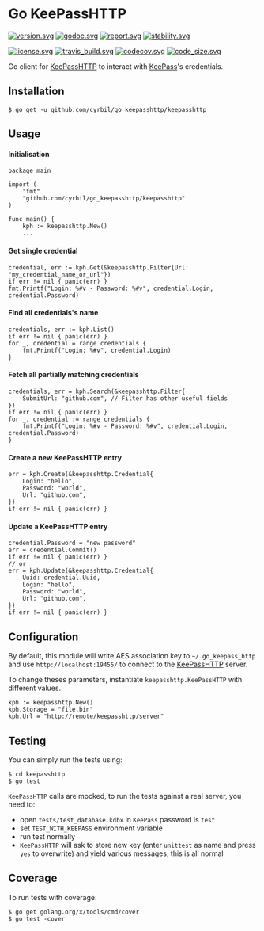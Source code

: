 # Go KeePassHTTP

[![version.svg][version.svg]][version.url]
[![godoc.svg][godoc.svg]][godoc.url]
[![report.svg][report.svg]][report.url]
[![stability.svg][stability.svg]][stability.url]
 
[![license.svg][license.svg]][license.url]
[![travis_build.svg][travis_build.svg]][travis.url]
[![codecov.svg][codecov.svg]][codecov.url]
[![code_size.svg][code_size.svg]][download.url]


Go client for [KeePassHTTP][keepasshttp.url] to interact with [KeePass][keepass.url]'s credentials.


## Installation

    $ go get -u github.com/cyrbil/go_keepasshttp/keepasshttp

## Usage

#### Initialisation

    package main
    
    import (
    	"fmt"
    	"github.com/cyrbil/go_keepasshttp/keepasshttp"
    )
    
    func main() {
    	kph := keepasshttp.New()
    	...
    
    
#### Get single credential

    credential, err := kph.Get(&keepasshttp.Filter{Url: "my_credential_name_or_url"})
    if err != nil { panic(err) }
    fmt.Printf("Login: %#v - Password: %#v", credential.Login, credential.Password)
    
    
#### Find all credentials's name

    credentials, err := kph.List()
    if err != nil { panic(err) }
    for _, credential = range credentials {
        fmt.Printf("Login: %#v", credential.Login)
    }
    
    
#### Fetch all partially matching credentials

    credentials, err = kph.Search(&keepasshttp.Filter{
        SubmitUrl: "github.com", // Filter has other useful fields
    })
    if err != nil { panic(err) }
    for _, credential := range credentials {
        fmt.Printf("Login: %#v - Password: %#v", credential.Login, credential.Password)
    }
    
    
#### Create a new KeePassHTTP entry

    err = kph.Create(&keepasshttp.Credential{
        Login: "hello",
        Password: "world",
        Url: "github.com",
    })
    if err != nil { panic(err) }
    
    
#### Update a KeePassHTTP entry

    credential.Password = "new password"
    err = credential.Commit()
    if err != nil { panic(err) }
    // or
    err = kph.Update(&keepasshttp.Credential{
        Uuid: credential.Uuid,
        Login: "hello",
        Password: "world",
        Url: "github.com",
    })
    if err != nil { panic(err) }



## Configuration

By default, this module will write AES association key to `~/.go_keepass_http`
and use `http://localhost:19455/` to connect to the [KeePassHTTP][keepasshttp.url] server.

To change theses parameters, instantiate `keepasshttp.KeePassHTTP` with different values.

	kph := keepasshttp.New()
	kph.Storage = "file.bin"
	kph.Url = "http://remote/keepasshttp/server"
    
   
    
## Testing

You can simply run the tests using:

    $ cd keepasshttp
    $ go test
    

`KeePassHTTP` calls are mocked, to run the tests against a real server, you need to:
 
   - open `tests/test_database.kdbx` in `KeePass` password is `test`
   - set `TEST_WITH_KEEPASS` environment variable
   - run test normally
   - `KeePassHTTP` will ask to store new key (enter `unittest` as name and press `yes` to overwrite) and yield various messages, this is all normal



## Coverage

To run tests with coverage:

    $ go get golang.org/x/tools/cmd/cover
    $ go test -cover
    

[comment]: # (Urls references)
[version.url]: https://github.com/cyrbil/go_keepasshttp/releases
[godoc.url]: https://godoc.org/github.com/cyrbil/go_keepasshttp/keepasshttp
[report.url]: https://goreportcard.com/report/github.com/cyrbil/go_keepasshttp
[stability.url]: https://goreportcard.com/report/github.com/cyrbil/go_keepasshttp
[license.url]: ./LICENSE.txt
[travis.url]: https://travis-ci.com/cyrbil/go_keepasshttp
[codecov.url]: https://codecov.io/gh/cyrbil/go_keepasshttp
[download.url]: https://github.com/cyrbil/go_keepasshttp/archive/master.zip
[keepasshttp.url]: https://github.com/pfn/keepasshttp
[keepass.url]: https://keepass.info/

[comment]: # (Images references)
[version.svg]: https://img.shields.io/github/tag/cyrbil/go_keepasshttp.svg?label=version "Version"
[godoc.svg]: https://godoc.org/github.com/golang/gddo?status.svg "GoDoc"
[report.svg]: https://goreportcard.com/badge/github.com/cyrbil/go_keepasshttp "Report"
[stability.svg]: https://img.shields.io/badge/stability-stable-success.svg "Stability"
[license.svg]: https://img.shields.io/github/license/cyrbil/go_keepasshttp.svg "MIT"
[travis_build.svg]: https://travis-ci.com/cyrbil/go_keepasshttp.svg?branch=master "travis.org"
[codecov.svg]: https://codecov.io/gh/cyrbil/go_keepasshttp/branch/master/graph/badge.svg "codecov.io"
[code_size.svg]: https://img.shields.io/github/languages/code-size/cyrbil/go_keepasshttp.svg "All files"
